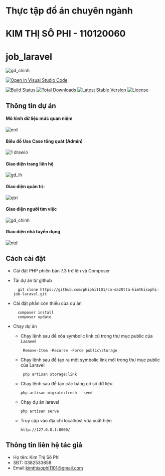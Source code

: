 # Thực tập đồ án chuyên ngành 
# KIM THỊ SÔ PHI - 110120060
# job_laravel
![gd_chinh](https://github.com/phiphi1101/cn-da20tta-kimthisophi-job-laravel/assets/116547777/baba08e0-bf34-4100-b525-7b21f54a9df1)



[![Open in Visual Studio Code](https://img.shields.io/static/v1?logo=visualstudiocode&label=&message=Open%20in%20Visual%20Studio%20Code&labelColor=2c2c32&color=007acc&logoColor=007acc)](https://open.vscode.dev/microsoft/Web-Dev-For-Beginners)

<p align="center">
  
<a href="https://travis-ci.org/laravel/framework"><img src="https://travis-ci.org/laravel/framework.svg" alt="Build Status"></a>
<a href="https://packagist.org/packages/laravel/framework"><img src="https://poser.pugx.org/laravel/framework/d/total.svg" alt="Total Downloads"></a>
<a href="https://packagist.org/packages/laravel/framework"><img src="https://poser.pugx.org/laravel/framework/v/stable.svg" alt="Latest Stable Version"></a>
<a href="https://packagist.org/packages/laravel/framework"><img src="https://poser.pugx.org/laravel/framework/license.svg" alt="License"></a>
</p>

## Thông tin dự án
#### Mô hình dữ liệu mức quan niệm
![erd](https://github.com/phiphi1101/cn-da20tta-kimthisophi-job-laravel/assets/116547777/2c1409e9-0ad2-41db-98ba-e997b1a2227d)

#### Biểu đồ Use Case tổng quát (Admin)
![1 drawio](https://github.com/phiphi1101/cn-da20tta-kimthisophi-job-laravel/assets/116547777/6f9d0c0c-e9f0-493a-a3b3-737f62d10996)


#### Giao diện trang liên hệ
  ![gd_lh](https://github.com/phiphi1101/cn-da20tta-kimthisophi-job-laravel/assets/116547777/5825a73f-db15-4275-a3fc-5b0f1da8e3a3)

#### Giao diện quản trị:
![qtri](https://github.com/phiphi1101/cn-da20tta-kimthisophi-job-laravel/assets/116547777/648f3dbc-fe3a-4efa-9b13-37ea0efa0fe4)


#### Giao diện người tìm việc
![gd_chinh](https://github.com/phiphi1101/cn-da20tta-kimthisophi-job-laravel/assets/116547777/96d6972f-108e-4137-bec7-8b116b16ba93)


#### Giao diện nhà tuyển dụng
![ntd](https://github.com/phiphi1101/cn-da20tta-kimthisophi-job-laravel/assets/116547777/42ece2a8-9370-45a2-9c49-b70ff0df6cf8)



## Cách cài đặt 
  - Cài đặt PHP phiên bản 7.3 trở lên và Composer
  - Tải dự án từ github

          git clone https://github.com/phiphi1101/cn-da20tta-kimthisophi-job-laravel.git
  - Cài đặt phần còn thiếu của dự án

          composer install
          composer update

  - Chạy dự án
    - Chạy lệnh sau để xóa symbolic link cũ trong thư mục public của Laravel 
   
           Remove-Item -Recurse -Force public\storage
    - Chạy lệnh sau để tạo ra một symbolic link mới trong thư mục public của Laravel
   
           php artisan storage:link
    - Chạy lệnh sau để tạo các bảng cơ sở dữ liệu
   
          php artisan migrate:fresh --seed
    - Chạy dự án laravel

          php artisan serve
    - Truy cập vào địa chỉ localhost vừa xuất hiện
   
          http://127.0.0.1:8000/

## Thông tin liên hệ tác giả
  - Họ tên: Kim Thị Sô Phi
  - SĐT: 0382533858
  - Email:kimthisophi1101@gmail.com

